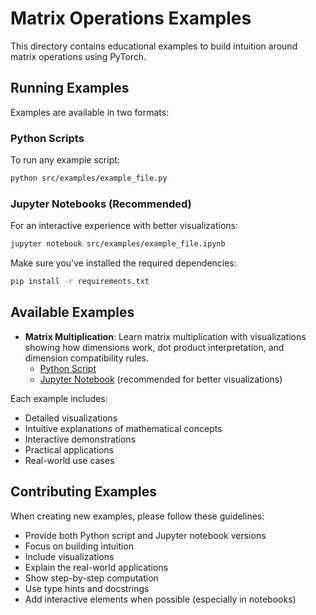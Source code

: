 # Matrix Operations Examples

This directory contains educational examples to build intuition around matrix operations using PyTorch.

## Running Examples

Examples are available in two formats:

### Python Scripts

To run any example script:

```bash
python src/examples/example_file.py
```

### Jupyter Notebooks (Recommended)

For an interactive experience with better visualizations:

```bash
jupyter notebook src/examples/example_file.ipynb
```

Make sure you've installed the required dependencies:

```bash
pip install -r requirements.txt
```

## Available Examples

- **Matrix Multiplication**: Learn matrix multiplication with visualizations showing how dimensions work, dot product interpretation, and dimension compatibility rules.
  - [Python Script](matrix_multiplication.py)
  - [Jupyter Notebook](matrix_multiplication.ipynb) (recommended for better visualizations)

Each example includes:
- Detailed visualizations
- Intuitive explanations of mathematical concepts
- Interactive demonstrations
- Practical applications
- Real-world use cases

## Contributing Examples

When creating new examples, please follow these guidelines:
- Provide both Python script and Jupyter notebook versions
- Focus on building intuition
- Include visualizations
- Explain the real-world applications
- Show step-by-step computation
- Use type hints and docstrings
- Add interactive elements when possible (especially in notebooks)